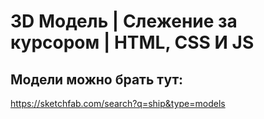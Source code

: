 # 3D Модель | Слежение за курсором | HTML, CSS И JS
## Модели можно брать тут: 
https://sketchfab.com/search?q=ship&type=models
